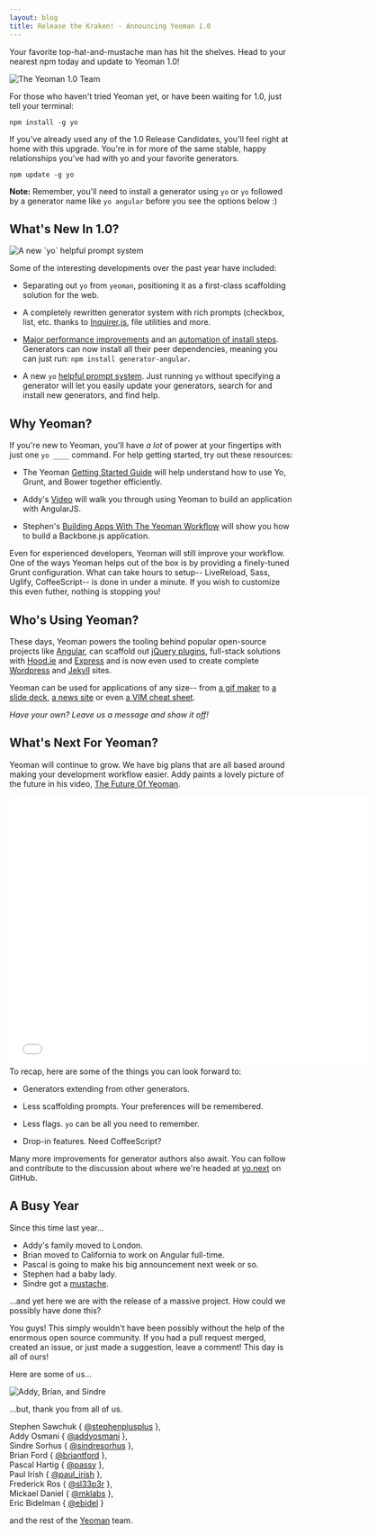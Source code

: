 ```yaml
---
layout: blog
title: Release the Kraken! - Announcing Yeoman 1.0
---
```


Your favorite top-hat-and-mustache man has hit the shelves. Head to your nearest npm today and update to Yeoman 1.0!

<img alt="The Yeoman 1.0 Team" src="http://i.imgur.com/ckKa3jC.jpg">

For those who haven't tried Yeoman yet, or have been waiting for 1.0, just tell your terminal:

```
npm install -g yo
```

If you've already used any of the 1.0 Release Candidates, you'll feel right at home with this upgrade. You're in for more of the same stable, happy relationships you've had with yo and your favorite generators.

```
npm update -g yo
```

**Note:** Remember, you'll need to install a generator using `yo` or `yo` followed by a generator name like `yo angular` before you see the options below :)

## What's New In 1.0?

<img alt="A new `yo` helpful prompt system" src="http://i.imgur.com/TY9OpoC.png">

Some of the interesting developments over the past year have included:

* Separating out `yo` from `yeoman`, positioning it as a first-class scaffolding solution for the web.

* A completely rewritten generator system with rich prompts (checkbox, list, etc. thanks to [Inquirer.js](https://github.com/SBoudrias/Inquirer.js), file utilities and more.

* [Major performance improvements](https://github.com/yeoman/generator/pull/311) and an [automation of install steps](https://github.com/yeoman/generator/issues/305). Generators can now install all their peer dependencies, meaning you can just run: `npm install generator-angular`.

* A new `yo` [helpful prompt system](https://github.com/yeoman/yo/pull/36). Just running `yo` without specifying a generator will let you easily update your generators, search for and install new generators, and find help.


## Why Yeoman?

If you're new to Yeoman, you'll have *a lot* of power at your fingertips with just one `yo ____` command. For help getting started, try out these resources:

* The Yeoman [Getting Started Guide](http://yeoman.io/learning/index.html) will help understand how to use Yo, Grunt, and Bower together efficiently.

* Addy's [Video](https://www.youtube.com/watch?v=iUQ1fvdO9GY) will walk you through using Yeoman to build an application with AngularJS.

* Stephen's [Building Apps With The Yeoman Workflow](http://code.tutsplus.com/tutorials/building-apps-with-the-yeoman-workflow--net-33254) will show you how to build a Backbone.js application.

Even for experienced developers, Yeoman will still improve your workflow. One of the ways Yeoman helps out of the box is by providing a finely-tuned Grunt configuration. What can take hours to setup-- LiveReload, Sass, Uglify, CoffeeScript-- is done in under a minute. If you wish to customize this even futher, nothing is stopping you!


## Who's Using Yeoman?

These days, Yeoman powers the tooling behind popular open-source projects like [Angular](https://github.com/yeoman/generator-angular), can scaffold out [jQuery plugins](https://github.com/yeoman/generator-jquery), full-stack solutions with [Hood.ie](https://github.com/hoodiehq/generator-hoodie) and [Express](https://github.com/petecoop/generator-express) and is now even used to create complete [Wordpress](https://github.com/wesleytodd/YeoPress) and [Jekyll](https://github.com/robwierzbowski/generator-jekyllrb) sites.

Yeoman can be used for applications of any size-- from [a gif maker](http://gifalicious.net/) to [a slide deck](https://www.slidecaptain.com/), [a news site](http://rdbk.net/) or even [a VIM cheat sheet](http://vim.rtorr.com/).

_Have your own? Leave us a message and show it off!_


## What's Next For Yeoman?

Yeoman will continue to grow. We have big plans that are all based around making your development workflow easier. Addy paints a lovely picture of the future in his video, [The Future Of Yeoman](https://www.youtube.com/watch?v=MTYZzs8ud3E).

<div class="video-container">
<iframe width="640" height="480" src="//www.youtube.com/embed/MTYZzs8ud3E" frameborder="0" allowfullscreen></iframe>
</div>
To recap, here are some of the things you can look forward to:

* Generators extending from other generators.

* Less scaffolding prompts. Your preferences will be remembered.

* Less flags. `yo` can be all you need to remember.

* Drop-in features. Need CoffeeScript?

Many more improvements for generator authors also await. You can follow and contribute to the discussion about where we're headed at [yo.next](https://github.com/yeoman/yo.next) on GitHub.


## A Busy Year

Since this time last year…

- Addy's family moved to London.
- Brian moved to California to work on Angular full-time.
- Pascal is going to make his big announcement next week or so.
- Stephen had a baby lady.
- Sindre got a [mustache](https://si0.twimg.com/profile_images/378800000290468360/624c082d4ee22bd6806e58dfe7239fa1.jpeg).

…and yet here we are with the release of a massive project. How could we possibly have done this?

You guys! This simply wouldn't have been possibly without the help of the enormous open source community. If you had a pull request merged, created an issue, or just made a suggestion, leave a comment! This day is all of ours!

Here are some of us...

<img alt="Addy, Brian, and Sindre" src="http://i.imgur.com/MoBqhEQ.png">

...but, thank you from all of us.

Stephen Sawchuk { [@stephenplusplus](https://twitter.com/stephenplusplus) },
<br>Addy Osmani { [@addyosmani](https://twitter.com/addyosmani) },
<br>Sindre Sorhus { [@sindresorhus](https://twitter.com/sindresorhus) },
<br>Brian Ford { [@briantford](https://twitter.com/briantford) },
<br>Pascal Hartig { [@passy](https://twitter.com/passy) },
<br>Paul Irish { [@paul_irish](https://twitter.com/paul_irish) },
<br>Frederick Ros { [@sl33p3r](https://twitter.com/sl33p3r) },
<br>Mickael Daniel { [@mklabs](https://twitter.com/mklabs) },
<br>Eric Bidelman { [@ebidel](https://twitter.com/ebidel) }

and the rest of the [Yeoman](https://github.com/orgs/yeoman/people) team.
